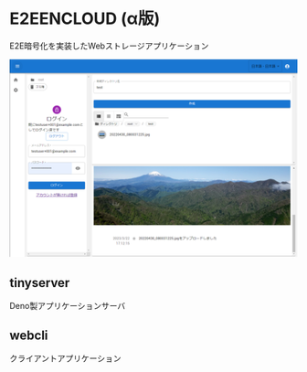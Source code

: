 # E2EENCLOUD (α版)

E2E暗号化を実装したWebストレージアプリケーション

![web client picture](document/asset/e2eencloud.png)

## tinyserver

Deno製アプリケーションサーバ

## webcli

クライアントアプリケーション
